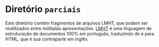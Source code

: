 # Diretório `parciais`

Este diretório contém fragmentos de arquivos LMHT, que podem ser reutilizados entre múltiplas apresentações. [LMHT](https://github.com/DesignLiquido/LMHT) é uma linguagem de estruturação de documentos 100% em português, traduzindo de e para HTML, que é sua contraparte em inglês.